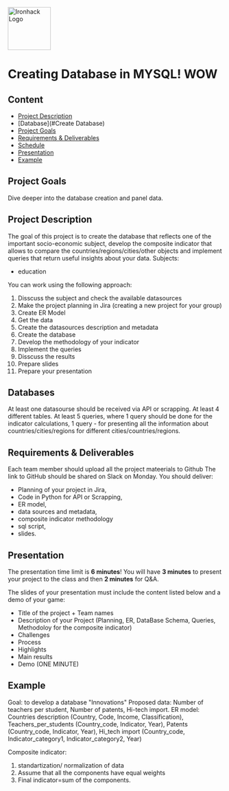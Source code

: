 <img src="https://bit.ly/2VnXWr2" alt="Ironhack Logo" width="100"/>

# Creating Database in MYSQL! WOW

## Content
- [Project Description](#project-description)
- [Database](#Create Database)
- [Project Goals](#project-goals)
- [Requirements & Deliverables](#requirements-&-deliverables)
- [Schedule](#schedule)
- [Presentation](#presentation)
- [Example](#example)


## Project Goals
Dive deeper into the database creation and panel data.


## Project Description
The goal of this project is to create the database that reflects one of the important socio-economic subject, develop the composite indicator that allows to compare the countries/regions/cities/other objects and implement queries that return useful insights about your data.
Subjects:
- education

You can work using the following approach:
1. Disscuss the subject and check the available datasources
2. Make the project planning in Jira (creating a new project for your group)
3. Create ER Model
4. Get the data
5. Create the datasources description and metadata
6. Create the database
7. Develop the methodology of your indicator
8. Implement the queries
9. Disscuss the results
10. Prepare slides
11. Prepare your presentation

## Databases
At least one datasourse should be received via API or scrapping.
At least 4 different tables.
At least 5 queries, where 1 query should be done for the indicator calculations, 1 query - for presenting all the information about countries/cities/regions for different cities/countries/regions.

## Requirements & Deliverables
Each team member should upload all the project mateerials to Github
The link to GitHub should be shared on Slack on Monday.
You should deliver:
- Planning of your project in Jira, 
- Code in Python for API or Scrapping, 
- ER model,
- data sources and metadata, 
- composite indicator methodology
- sql script,
- slides.


## Presentation
The presentation time limit is **6 minutes**! You will have **3 minutes** to present your project to the class and then **2 minutes** for Q&A. 

The slides of your presentation must include the content listed below and a demo of your game:

* Title of the project + Team names
* Description of your Project  (Planning, ER, DataBase Schema, Queries, Methodoloy for the composite indicator)
* Challenges  
* Process  
* Highlights
* Main results  
* Demo (ONE MINUTE)

## Example
Goal: to develop a database "Innovations"
Proposed data: Number of teachers per student, Number of patents, Hi-tech import.
ER model: Countries description (Country, Code, Income, Classification), Teachers_per_students (Country_code, Indicator, Year), Patents (Country_code, Indicator, Year), Hi_tech import (Country_code, Indicator_category1, Indicator_category2, Year)

Composite indicator: 
1. standartization/ normalization of data
2. Assume that all the components have equal weights
3. Final indicator=sum of the components.




